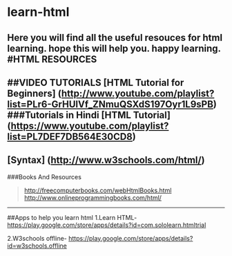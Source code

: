 # learn-html
Here you will find all the useful resouces for html learning. hope this will help you. happy learning.
#HTML RESOURCES
----
##VIDEO TUTORIALS
[HTML Tutorial for Beginners] 
(http://www.youtube.com/playlist?list=PLr6-GrHUlVf_ZNmuQSXdS197Oyr1L9sPB)
###Tutorials in Hindi
[HTML Tutorial]
(https://www.youtube.com/playlist?list=PL7DEF7DB564E30CD8)
----
[Syntax] 
(http://www.w3schools.com/html/)
----
###Books And Resources
>http://freecomputerbooks.com/webHtmlBooks.html
>http://www.onlineprogrammingbooks.com/html/
----
##Apps to help you learn html
1.Learn HTML- https://play.google.com/store/apps/details?id=com.sololearn.htmltrial
>               
2.W3schools offline- https://play.google.com/store/apps/details?id=w3schools.offline
